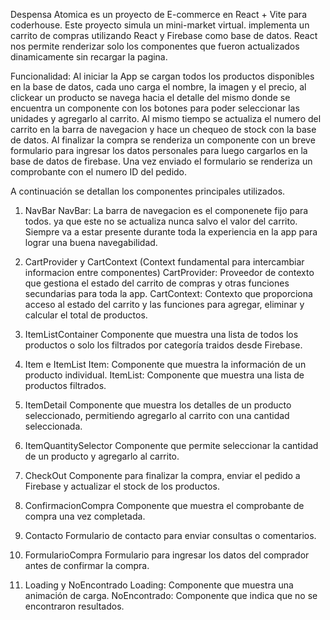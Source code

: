 Despensa Atomica es un proyecto de E-commerce en React + Vite para coderhouse.
Este proyecto simula un mini-market virtual. implementa un carrito de compras utilizando React y Firebase como base de datos. 
React nos permite renderizar solo los componentes que fueron actualizados dinamicamente sin recargar la pagina. 

Funcionalidad:
Al iniciar la App se cargan todos los productos disponibles en la base de datos, cada uno carga el nombre, la imagen y el precio, al clickear un producto se navega hacia el detalle del mismo donde se encuentra un componente con los botones para poder seleccionar las unidades y agregarlo al carrito. Al mismo tiempo se actualiza el numero del carrito en la barra de navegacion y hace un chequeo de stock con la base de datos. 
Al finalizar la compra se renderiza un componente con un breve formulario para ingresar los datos personales para luego cargarlos en la base de datos de firebase. Una vez enviado el formulario se renderiza un comprobante con el numero ID del pedido. 

A continuación se detallan los componentes principales utilizados.

1. NavBar
NavBar: La barra de navegacion es el componenete fijo para todos. ya que este no se actualiza nunca salvo el valor del carrito. 
Siempre va a estar presente durante toda la experiencia en la app para lograr una buena navegabilidad. 

2. CartProvider y CartContext (Context fundamental para intercambiar informacion entre componentes)
CartProvider: Proveedor de contexto que gestiona el estado del carrito de compras y otras funciones secundarias para toda la app.
CartContext: Contexto que proporciona acceso al estado del carrito y las funciones para agregar, eliminar y calcular el total de productos.

3. ItemListContainer
Componente que muestra una lista de todos los productos o solo los filtrados por categoría traidos desde Firebase.

4. Item e ItemList
Item: Componente que muestra la información de un producto individual.
ItemList: Componente que muestra una lista de productos filtrados.

5. ItemDetail
Componente que muestra los detalles de un producto seleccionado, permitiendo agregarlo al carrito con una cantidad seleccionada.

6. ItemQuantitySelector
Componente que permite seleccionar la cantidad de un producto y agregarlo al carrito.

7. CheckOut
Componente para finalizar la compra, enviar el pedido a Firebase y actualizar el stock de los productos.

8. ConfirmacionCompra
Componente que muestra el comprobante de compra una vez completada.

9. Contacto
Formulario de contacto para enviar consultas o comentarios.

10. FormularioCompra
Formulario para ingresar los datos del comprador antes de confirmar la compra.

11. Loading y NoEncontrado
Loading: Componente que muestra una animación de carga.
NoEncontrado: Componente que indica que no se encontraron resultados.
